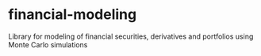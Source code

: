 # financial-modeling
Library for modeling of financial securities, derivatives and portfolios using Monte Carlo simulations
